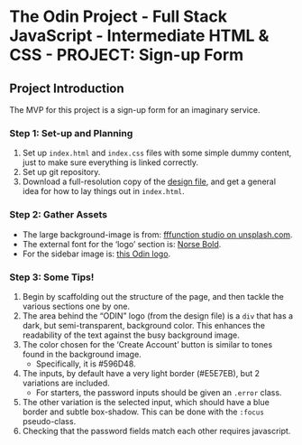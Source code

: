 # The Odin Project - Full Stack JavaScript - Intermediate HTML & CSS - PROJECT: Sign-up Form

## Project Introduction

The MVP for this project is a sign-up form for an imaginary service.

### Step 1: Set-up and Planning

1. Set up `index.html` and `index.css` files with some simple dummy content, just to make sure everything is linked correctly.
1. Set up git repository.
1. Download a full-resolution copy of the [design file](https://cdn.statically.io/gh/TheOdinProject/curriculum/5f37d43908ef92499e95a9b90fc3cc291a95014c/html_css/project-sign-up-form/sign-up-form.png), and get a general idea for how to lay things out in `index.html`.

### Step 2: Gather Assets

- The large background-image is from: [fffunction studio on unsplash.com](https://unsplash.com/photos/IrWgzQ_Y_zg).
- The external font for the ‘logo’ section is: [Norse Bold](https://cdn.statically.io/gh/TheOdinProject/theodinproject/efdc2888072f409e687d31dc580595dbe4fe0ff4/app/assets/fonts/Norse-Bold.otf).
- For the sidebar image is: [this Odin logo](https://cdn.statically.io/gh/TheOdinProject/curriculum/5f37d43908ef92499e95a9b90fc3cc291a95014c/html_css/project-sign-up-form/odin-lined.png).

### Step 3: Some Tips!

1. Begin by scaffolding out the structure of the page, and then tackle the various sections one by one.
1. The area behind the “ODIN” logo (from the design file) is a `div` that has a dark, but semi-transparent, background color. This enhances the readability of the text against the busy background image.
1. The color chosen for the ‘Create Account’ button is similar to tones found in the background image.
    - Specifically, it is #596D48.
1. The inputs, by default have a very light border (#E5E7EB), but 2 variations are included.
    - For starters, the password inputs should be given an `.error` class.
1. The other variation is the selected input, which should have a blue border and subtle box-shadow. This can be done with the `:focus` pseudo-class.
1. Checking that the password fields match each other requires javascript.
